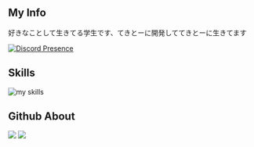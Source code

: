 ## My Info
好きなことして生きてる学生です、てきとーに開発しててきとーに生きてます

[![Discord Presence](https://lanyard.cnrad.dev/api/1143899002463588423?showDisplayName=true&hideTimestamp=true)](https://discord.com/users/1143899002463588423)

## Skills
<img alt="my skills" src="https://skillicons.dev/icons?theme=dark&perline=12&i=github,java" />  

## Github About
<picture>
  <source
    srcset="https://github-readme-stats.vercel.app/api?username=dada994a&show_icons=true&theme=dark"
    media="(prefers-color-scheme: dark)"
  />
  <source
    srcset="https://github-readme-stats.vercel.app/api?username=dada994a&show_icons=true"
    media="(prefers-color-scheme: light), (prefers-color-scheme: no-preference)"
  />
  <img src="https://github-readme-stats.vercel.app/api?username=dada994a&show_icons=true" />
</picture>
<picture>
  <img src="https://github-readme-stats.vercel.app/api/top-langs/?username=dada994a&layout=compact&theme=dark" />
</picture>
